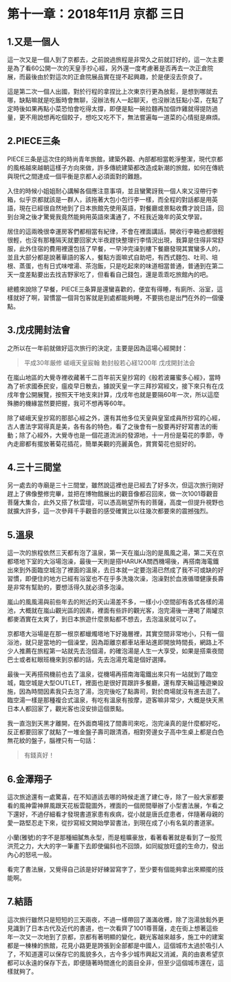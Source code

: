 # 第十一章：2018年11月 京都 三日

## 1.又是一個人
這一次又是一個人到了京都去，之前說過旅程是非常久之前就訂好的，這一次主要是為了看60公開一次的天皇手抄心經，另外還一度考慮著是否再去一次正倉院展，而最後由於對這次的正倉院展品實在提不起興趣，於是便沒去奈良了。

這是第二次一個人出國，對於行程的拿捏比上次東京行更為放鬆，是想到哪就去哪，缺點嘛就是吃飯時會無聊，沒辦法有人一起聊天，也沒辦法狂點小菜，在點了定時後如果再點小菜恐怕會吃得太撐，即便是點一碗拉麵再加個炸雞就得提防過量，更不用說想再吃個餃子，想吃又吃不下，無法嘗遍每一道菜的心情挺是麻煩。

## 2.PIECE三条
PIECE三条是這次住的時尚青年旅館，建築外觀、內部都相當乾淨整潔，現代京都的風格越來越朝這樣子方向來做，許多傳統建築都改造成新潮的旅館，如何在傳統與現代之間達成一個平衡是京都人必須面對的難題。

入住的時候小姐姐耐心講解各個應注意事項，並且蠻驚訝我一個人來又沒帶行李箱，似乎京都就該是一群人，該拖著大包小包行李一樣，而全程的對話都是用英語，現在已經很自然地到了日本旅館先使用英語，對餐廳或景點收費才說日語，回到台灣之後才驚覺我竟然能夠用英語來溝通了，不枉我近幾年的英文學習。

居住的這兩晚很幸運房客們都相當有紀律，不會在裡面講話，開收行李箱也都很輕很輕，也沒有那種隔天就要回家大半夜趕快整理行李情況出現，我算是住得非常舒服，此外住宿的費用裡還包括了早餐，一早沖完澡到樓下餐廳發現其實蠻多人的，並且大部分都是說著華語的客人，餐點方面嘛式自助吧，有西式麵包、吐司、培根、蒸蛋，也有日式味噌湯、茶泡飯，只是吃起來的味道相當普通，普通到在第二天一度差點要出去找吉野家吃了，但看看自己錢包，還是乖乖吃旅館內的吧。

總體來說除了早餐，PIECE三条算是還蠻喜歡的，便宜有得睡，有廁所、浴室，這樣就好了啊，習慣當一個背包客就是到處都能夠睡，不要挑也是出門在外的一個優點。

## 3.戊戌開封法會
之所以在一年前就做好這次旅行的決定，主要是因為這場心經開封：

>平成30年厳修 嵯峨天皇宸翰 勅封般若心経1200年 戊戌開封法会

在嵐山地區的大覺寺裡收藏著千二百年前天皇抄寫的《般若波羅蜜多心經》，當時為了祈求國泰民安，瘟疫早日散去，據說天皇一字三拜抄寫經文，接下來只有在戊戌年會公開展覽，按照天干地支來計算，戊戌年也就是要隔60年一次，所以這麼殊勝的機緣當然要把握，我可不想再等60年。

除了嵯峨天皇抄寫的那部心經之外，還有其他多位天皇與皇室成員所抄寫的心經，古人書法字寫得真是美，各有各的特色，看了之後會有一股要再好好寫書法的衝動；除了心經外，大覺寺也是一個花道流派的發源地，十一月份是菊花的季節，寺內走廊都有擺放著菊花插花，簡單美觀的亮麗黃色，賞賞菊花也挺好的。

## 4.三十三間堂
另一處去的寺廟是三十三間堂，雖然說這裡也是已經去了好多次，但這次旅行剛好趕上了佛像整修完畢，並把在博物館展出的觀音像都召回來，做一次1001尊觀音菩薩大集合，此外又搭了秋雲壇，可以憑高眺望所有的菩薩，高度一但提升視野也就擴大許多，這一次參拜千手觀音的感受確實比以往幾次都要來的震撼強烈。

## 5.溫泉
這一次的旅程依然三天都有泡了溫泉，第一天在嵐山泡的是風風之湯，第二天在京都塔地下室的大浴場泡澡，最後一天則是搭HARUKA關西機場後，再搭南海電鐵出來到外面臨空城泡了裡面的溫泉，去日本就一定要泡湯已然成了我不可或缺的好習慣，即便住的地方已經有浴室也不在乎多洗幾次澡，泡澡對於血液循環健康長壽是非常有幫助的，要想活得久就必須多泡澡。

嵐山的風風湯與前些年去的附近的天山湯差不多，一樣小小空間卻有各式各樣的湯池，大概就在嵐山觀光區的因素，裡面有些許的觀光客，泡完湯後一連喝了兩罐京都麥酒實在太爽了，到日本旅遊什麼景點都不想去，去泡溫泉就可以了。

京都塔大浴場是在那一根京都蠟燭塔地下好幾層裡，其實空間非常地小，只有一個浴池，就只是當地的一個澡堂，因為距離京都車站車站進即開放時間長，網路上不少人推薦在旅程第一站就先去泡個湯，的確泡湯是人生一大享受，如果是搭乘夜間巴士或者紅眼班機來到京都的話，先去泡湯充電是個好選擇。

最後一天再搭飛機前也去了溫泉，從機場再搭南海電鐵出來只有一站就到了臨空城，臨空城是大型OUTLET，裡面也是很好買跟許多餐廳，還有摩天輪這種遊樂設施，因為時間因素我只去泡了湯，泡完後吃了點壽司，對於商場就沒有進去逛了。臨空湯一樣是那種複合式溫泉，有吃有溫泉有按摩，遊客嘛非常少，大概是快天黑日本人都回家了，觀光客也沒安排這個景點。

我一直泡到天黑才離開，在外面商場找了間壽司來吃，泡完澡真的是什麼都好吃，反正都要回家了就點了一堆金盤子壽司跟清酒，相對旁邊女子高中生桌上都是白色無花紋的盤子，腦裡只有一句話：

> 有錢真好！

## 6.金澤翔子
這次旅途還有一處驚喜，在不知道該去哪的時候走進了建仁寺，除了一般大家都要看的風神雷神屏風跟天花板雲龍圖外，裡面的一個房間舉辦了小型書法展，乍看之下還好，不過仔細看才發現書道家患有疾病，從小就是唐氏症患者，伴隨著母親的愛一路堅忍走下來，從抄寫經文開始學習書法，到現在成了小有名氣的書道家。

小蘭(雅號)的字不是那種細膩雋永型，而是粗曠豪放，看著看著就是看到了一股荒洪荒之力，大大的字一筆畫下去即使偏斜也不回頭，如同綻放旺盛的生命力，發出內心的怒吼一般。

看完了書法展，又覺得自己該是好好練習寫字了，至少要有個能夠拿出來顯擺的技能啊。

## 7.結語
這次旅行雖然只是短短的三天兩夜，不過一樣帶回了滿滿收穫，除了泡湯放鬆外更見識到了日本古代及近代的書道，也一次看齊了1001尊菩薩，走在街上想著這些年一次又一次地到了京都，京都有著明顯的變化，觀光客越來越多，施工中的建案都是一棟棟的旅館，花見小路更是誇張到全部都是中國人，這個城市太過於吸引人了，不知道還可以保存它的風貌多久，古今多少城市興起又消滅，真的由衷希望京都可以永遠的保存下去，即便隨著時間進化的面目全非，但至少這個城市還在，這樣就夠了。
